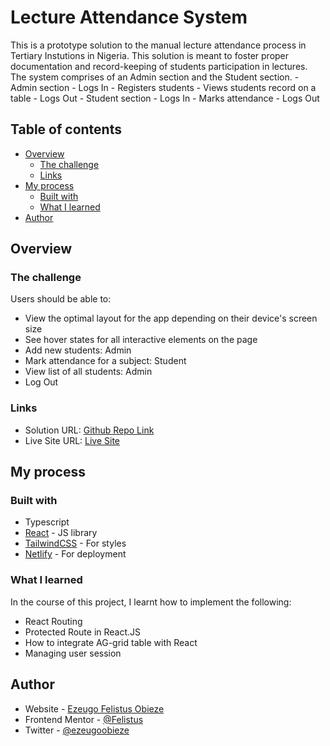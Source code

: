 # Lecture Attendance System

This is a prototype solution to the manual lecture attendance process in Tertiary Instutions in Nigeria.
This solution is meant to foster proper documentation and record-keeping of students participation in lectures.
The system comprises of an Admin section and the Student section.
    - Admin section
        - Logs In
        - Registers students
        - Views students record on a table
        - Logs Out
    - Student section
        - Logs In
        - Marks attendance 
        - Logs Out
        
## Table of contents

- [Overview](#overview)
  - [The challenge](#the-challenge)
  - [Links](#links)
- [My process](#my-process)
  - [Built with](#built-with)
  - [What I learned](#what-i-learned)
- [Author](#author)

## Overview

### The challenge

Users should be able to:

- View the optimal layout for the app depending on their device's screen size
- See hover states for all interactive elements on the page
- Add new students: Admin
- Mark attendance for a subject: Student
- View list of all students: Admin
- Log Out

### Links

- Solution URL: [Github Repo Link](https://github.com/Felistus/attendance-system)
- Live Site URL: [Live Site](https://ink-it.netlify.app/)

## My process

### Built with

- Typescript
- [React](https://reactjs.org/) - JS library
- [TailwindCSS](https://tailwindcss.com/docs/installation) - For styles
- [Netlify](https://netlify.com/) - For deployment

### What I learned

In the course of this project, I learnt how to implement the following:
- React Routing
- Protected Route in React.JS
- How to integrate AG-grid table with React
- Managing user session

## Author

- Website - [Ezeugo Felistus Obieze](https://github.com/Felistus)
- Frontend Mentor - [@Felistus](https://www.frontendmentor.io/profile/Felistus)
- Twitter - [@ezeugoobieze](https://www.twitter.com/ezeugoobieze)